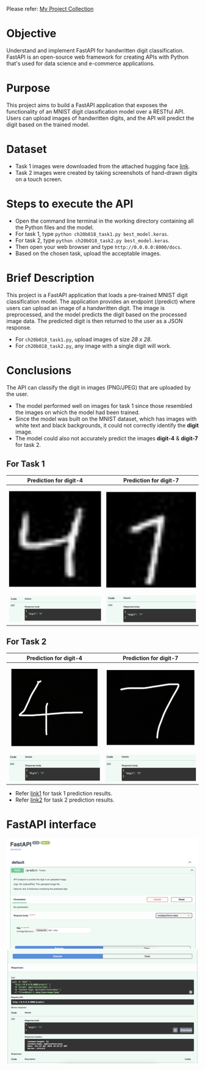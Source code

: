 Please refer: [My Project Collection](https://github.com/AswinBalamurugan/Machine_Learning_Projects/blob/main/README.md)

# Objective
Understand and implement FastAPI for handwritten digit classification. 
FastAPI is an open-source web framework for creating APIs with Python that's used for data science and e-commerce applications.

# Purpose
This project aims to build a FastAPI application that exposes the functionality of an MNIST digit classification model over a RESTful API. 
Users can upload images of handwritten digits, and the API will predict the digit based on the trained model.

# Dataset
- Task 1 images were downloaded from the attached hugging face [link](https://huggingface.co/datasets/mnist).
- Task 2 images were created by taking screenshots of hand-drawn digits on a touch screen.

# Steps to execute the API
- Open the command line terminal in the working directory containing all the Python files and the model.
- For task 1, type `python ch20b018_task1.py best_model.keras`. 
- For task 2, type `python ch20b018_task2.py best_model.keras`.
- Then open your web browser and type `http://0.0.0.0:8000/docs`.
- Based on the chosen task, upload the acceptable images.

# Brief Description
This project is a FastAPI application that loads a pre-trained MNIST digit classification model. 
The application provides an endpoint (/predict) where users can upload an image of a handwritten digit. 
The image is preprocessed, and the model predicts the digit based on the processed image data. 
The predicted digit is then returned to the user as a JSON response.

- For `ch20b018_task1.py`, upload images of size *28 x 28*.
- For `ch20b018_task2.py`, any image with a single digit will work.

# Conclusions
The API can classify the digit in images (PNG/JPEG) that are uploaded by the user. 

- The model performed well on images for task 1 since those resembled the images on which the model had been trained.
- Since the model was built on the MNIST dataset, which has images with white text and black backgrounds, it could not correctly identify the **digit** image.
- The model could also not accurately predict the images **digit-4** & **digit-7** for task 2.

## For Task 1
|Prediction for digit-4|Prediction for digit-7|
|--------|--------|
|<p align="center"><img width="250" height="250" src="https://github.com/AswinBalamurugan/MNIST_API/blob/main/images/task1/digit-4.jpeg"></p> | <p align="center"><img align="center" width="250" height="250" src=https://github.com/AswinBalamurugan/MNIST_API/blob/main/images/task1/digit-7.jpeg></p>|
|![1](https://github.com/AswinBalamurugan/MNIST_API/blob/main/predictions/task1/pred-task1-4.png)|![4](https://github.com/AswinBalamurugan/MNIST_API/blob/main/predictions/task1/pred-task1-7.png)|


## For Task 2
|Prediction for digit-4|Prediction for digit-7|
|--------|--------|
|<p align="center"><img src=https://github.com/AswinBalamurugan/MNIST_API/blob/main/images/task2/digit-4.png></p>|<p align="center"><img src=https://github.com/AswinBalamurugan/MNIST_API/blob/main/images/task2/digit-7.png></p>|
|![6](https://github.com/AswinBalamurugan/MNIST_API/blob/main/predictions/task2/pred-task2-4.png)|![7](https://github.com/AswinBalamurugan/MNIST_API/blob/main/predictions/task2/pred-task2-7.png)|

- Refer [link1](https://github.com/AswinBalamurugan/MNIST_API/tree/main/predictions/task1) for task 1 prediction results.
- Refer [link2](https://github.com/AswinBalamurugan/MNIST_API/tree/main/predictions/task2) for task 2 prediction results.

# FastAPI interface

![img1](https://github.com/AswinBalamurugan/MNIST_API/blob/main/predictions/interface-1.png)
![img2](https://github.com/AswinBalamurugan/MNIST_API/blob/main/predictions/interface-2.png)
